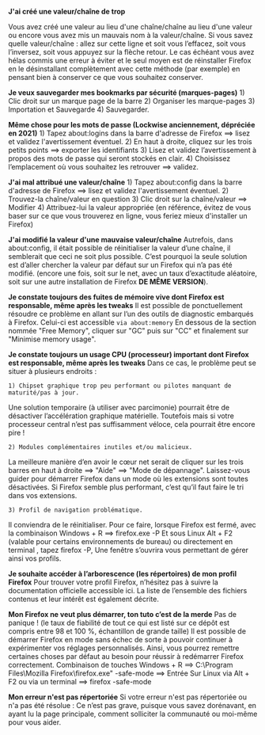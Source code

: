 **J'ai créé une valeur/chaîne de trop**

Vous avez créé une valeur au lieu d'une chaîne/chaîne au lieu d'une valeur ou encore vous avez mis un mauvais nom à la valeur/chaîne.
Si vous savez quelle valeur/chaîne : allez sur cette ligne et soit vous l’effacez, soit vous l’inversez, soit vous appuyez sur la flèche retour.
Le cas échéant vous avez hélas commis une erreur à éviter et le seul moyen est de réinstaller Firefox en le désinstallant complètement avec cette méthode (par exemple) en pensant bien à conserver ce que vous souhaitez conserver.

**Je veux sauvegarder mes bookmarks par sécurité (marques-pages)**
    1) Clic droit sur un marque page de la barre
    2) Organiser les marque-pages
    3) Importation et Sauvegarde
    4) Sauvegarder.
    
**Même chose pour les mots de passe (Lockwise anciennement, dépréciée en 2021)**
    1) Tapez about:logins dans la barre d'adresse de Firefox ==> lisez et validez l'avertissement éventuel.
    2) En haut à droite, cliquez sur les trois petits points ==> exporter les identifiants 
    3) Lisez et validez l’avertissement à propos des mots de passe qui seront stockés en clair.
    4) Choisissez l’emplacement où vous souhaitez les retrouver ==> validez.
    
**J'ai mal attribué une valeur/chaîne**
    1) Tapez about:config dans la barre d'adresse de Firefox ==> lisez et validez l'avertissement éventuel.
    2) Trouvez-la chaîne/valeur en question
    3) Clic droit sur la chaîne/valeur ==> Modifier
    4) Attribuez-lui la valeur appropriée (en référence, évitez de vous baser sur ce que vous trouverez en ligne, vous feriez mieux d'installer un Firefox)
    
**J'ai modifié la valeur d'une mauvaise valeur/chaîne**
Autrefois, dans about:config, il était possible de réinitialiser la valeur d’une chaîne, il semblerait que ceci ne soit plus possible. 
C’est pourquoi la seule solution est d’aller chercher la valeur par défaut sur un Firefox qui n’a pas été modifié. 
(encore une fois, soit sur le net, avec un taux d’exactitude aléatoire, soit sur une autre installation de Firefox **DE MÊME VERSION**).

**Je constate toujours des fuites de mémoire vive dont Firefox est responsable, même après les tweaks**
Il est possible de ponctuellement résoudre ce problème en allant sur l’un des outils de diagnostic embarqués à Firefox. 
Celui-ci est accessible ```via about:memory```
En dessous de la section nommée "Free Memory", cliquer sur "GC" puis sur "CC" et finalement sur "Minimise memory usage".

**Je constate toujours un usage CPU (processeur) important dont Firefox est responsable, même après les tweaks**
Dans ce cas, le problème peut se situer à plusieurs endroits :

    1) Chipset graphique trop peu performant ou pilotes manquant de maturité/pas à jour.
    
Une solution temporaire (à utiliser avec parcimonie) pourrait être de désactiver l’accélération graphique matérielle.
Toutefois mais si votre processeur central n’est pas suffisamment véloce, cela pourrait être encore pire ! 

    2) Modules complémentaires inutiles et/ou malicieux. 
    
La meilleure manière d’en avoir le cœur net serait de cliquer sur les trois barres en haut à droite ==> "Aide" ==> "Mode de dépannage". 
Laissez-vous guider pour démarrer Firefox dans un mode où les extensions sont toutes désactivées.
Si Firefox semble plus performant, c’est qu’il faut faire le tri dans vos extensions.

    3) Profil de navigation problématique.
    
Il conviendra de le réinitialiser. 
Pour ce faire, lorsque Firefox est fermé, avec la combinaison Windows + R ==> firefox.exe -P 
Et sous Linux Alt + F2 (valable pour certains environnements de bureau) ou directement en terminal , tapez firefox -P, 
Une fenêtre s’ouvrira vous permettant de gérer ainsi vos profils.

**Je souhaite accéder à l’arborescence (les répertoires) de mon profil Firefox**
Pour trouver votre profil Firefox, n’hésitez pas à suivre la documentation officielle accessible ici. 
La liste de l’ensemble des fichiers contenus et leur intérêt est également décrite. 

**Mon Firefox ne veut plus démarrer, ton tuto c’est de la merde**
Pas de panique ! (le taux de fiabilité de tout ce qui est listé sur ce dépôt est compris entre 98 et 100 %, échantillon de grande taille)
Il est possible de démarrer Firefox en mode sans échec de sorte à pouvoir continuer à expérimenter vos réglages personnalisés.
Ainsi, vous pourrez remettre certaines choses par défaut au besoin pour réussir à redémarrer Firefox correctement. 
Combinaison de touches Windows + R ==> C:\Program Files\Mozilla Firefox\firefox.exe" -safe-mode ==> Entrée
Sur Linux via Alt + F2 ou via un terminal ==> firefox -safe-mode

**Mon erreur n'est pas répertoriée**
Si votre erreur n'est pas répertoriée ou n'a pas été résolue :
Ce n’est pas grave, puisque vous savez dorénavant, en ayant lu la page principale, comment solliciter la communauté ou moi-même pour vous aider.
